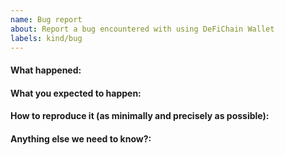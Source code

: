 ```yaml
---
name: Bug report 
about: Report a bug encountered with using DeFiChain Wallet 
labels: kind/bug
---
```


<!-- 
Please use this template while reporting a bug and provide as much info as possible.

If the matter is security related, please disclose it privately via security@muirglacier.com
-->

#### What happened:

#### What you expected to happen:

#### How to reproduce it (as minimally and precisely as possible):

#### Anything else we need to know?:
